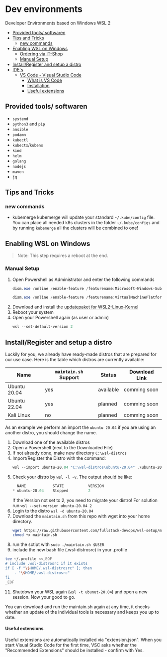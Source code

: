 # Dev environments <!-- omit in toc -->
Developer Environments based on Windows WSL 2

- [Provided tools/ softwaren](#provided-tools-softwaren)
- [Tips and Tricks](#tips-and-tricks)
  - [new commands](#new-commands)
- [Enabling WSL on Windows](#enabling-wsl-on-windows)
  - [Ordering via IT-Shop](#ordering-via-it-shop)
  - [Manual Setup](#manual-setup)
- [Install/Register and setup a distro](#installregister-and-setup-a-distro)
- [IDE`s](#ides)
  - [VS Code - Visual Studio Code](#vs-code---visual-studio-code)
    - [What is VS Code](#what-is-vs-code)
    - [Installation](#installation)
    - [Useful extensions](#useful-extensions)


## Provided tools/ softwaren

- `systemd`
- `python3` and `pip`
- `ansible`
- `podamn`
- `kubectl`
- `kubectx`/`kubens`
- `kind`
- `helm`
- `golang`
- `nodejs`
- `maven`
- `jq`

## Tips and Tricks

### new commands

- kubemerge
  kubemerge will update your standard `~/.kube/config` file.
  You can place all needed k8s clusters in the folder `~/.kube/configs` and by running `kubemerge` all the clusters will be combined to one!
  

## Enabling WSL on Windows

> Note: This step requires a reboot at the end.


### Manual Setup

1. Open Powershell as Administrator and enter the following commands
    ```powershell
    dism.exe /online /enable-feature /featurename:Microsoft-Windows-Subsystem-Linux /all /norestart
    ```
    ```powershell
    dism.exe /online /enable-feature /featurename:VirtualMachinePlatform /all /norestart
    ```
2. Download and install the [updatepaket for WSL2-Linux-Kernel](https://wslstorestorage.blob.core.windows.net/wslblob/wsl_update_x64.msi)
3. Reboot your system
4. Open your Powershell again (as user or admin)
    ```powershell
    wsl --set-default-version 2
    ```

## Install/Register and setup a distro

Luckily for you, we already have ready-made distros that are prepared for our use case. Here is the table which distros are currently available:

| Name         | `maintain.sh` Support | Status    | Download Link |
|--------------|-----------------------|-----------|---------------|
| Ubuntu 20.04 | yes                   | available | comming soon  |
| Ubuntu 22.04 | yes                   | planned   | comming soon  |
| Kali Linux   | no                    | planned   | comming soon  |

As an example we perform an import the `ubuntu 20.04` if you are using an another distro, you should change the name.

1. Download one of the available distros
2. Open a Powershell (next to the Downloaded File)
3. If not already done, make new directory `C:\wsl-distros`
4. Import/Register the Distro with the command:
   ```powershell
   wsl --import ubuntu-20.04 "C:\wsl-distros\ubuntu-20.04" .\ubuntu-20.04-server-cloudimg-amd64-wsl.rootfs.tar.gz
   ```
5. Check your distro by `wsl -l -v`. The output should be like:
   ```powershell
     NAME            STATE           VERSION
   * ubuntu-20.04    Stopped         2
   ```
   If the Version not set to 2, you need to migrate your distro! For solution run `wsl --set-version ubuntu-20.04 2`
6. Login to the distro `wsl -d ubuntu-20.04`
7. Download the `maintain.sh` from this repo with wget into your home directory.
   ```bash
   wget https://raw.githubusercontent.com/fullstack-devops/wsl-setup/main/ubuntu/maintain.sh -O maintain.sh
   chmod +x maintain.sh
   ```
8. run the sctipt with `sudo ./maintain.sh $USER`
9.  include the new bash file (.wsl-distrosrc) in your .profile
   ```bash
   tee ~/.profile <<_EOF
   # include .wsl-distrosrc if it exists
   if [ -f "\$HOME/.wsl-distrosrc" ]; then
       . "\$HOME/.wsl-distrosrc"
   fi
   _EOF
   ```
11. Shutdown your WSL again (`wsl -t ubunut-20.04`) and open a new session. Now your good to go.

You can download and run the maintain.sh again at any time, it checks whether an update of the individual tools is necessary and keeps you up to date.

#### Useful extensions

Useful extensions are automatically installed via "extension.json".
When you start Visual Studio Code for the first time, VSC asks whether the "Recommended Extensions" should be installed - confirm with Yes.
